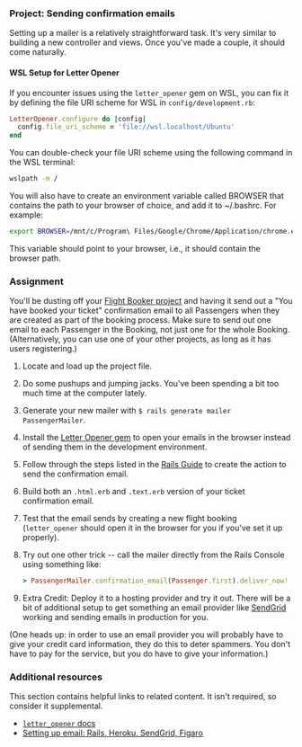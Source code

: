 ### Project: Sending confirmation emails

Setting up a mailer is a relatively straightforward task. It's very similar to building a new controller and views.  Once you've made a couple, it should come naturally.

<div class="lesson-note" markdown="1">

#### WSL Setup for Letter Opener

   If you encounter issues using the `letter_opener` gem on WSL, you can fix it by defining the file URI scheme for WSL in `config/development.rb`:

   ```ruby
   LetterOpener.configure do |config|
     config.file_uri_scheme = 'file://wsl.localhost/Ubuntu'
   end
   ```

   You can double-check your file URI scheme using the following command in the WSL terminal:

   ```bash
   wslpath -m /
   ```

   You will also have to create an environment variable called BROWSER that contains the path to your browser of choice, and add it to ~/.bashrc. For example:

   ```bash
   export BROWSER=/mnt/c/Program\ Files/Google/Chrome/Application/chrome.exe
   ```

   This variable should point to your browser, i.e., it should contain the browser path.

</div>

### Assignment

You'll be dusting off your [Flight Booker project](/lessons/ruby-on-rails-flight-booker) and having it send out a "You have booked your ticket" confirmation email to all Passengers when they are created as part of the booking process. Make sure to send out one email to each Passenger in the Booking, not just one for the whole Booking. (Alternatively, you can use one of your other projects, as long as it has users registering.)

<div class="lesson-content__panel" markdown="1">

1. Locate and load up the project file.
1. Do some pushups and jumping jacks.  You've been spending a bit too much time at the computer lately.
1. Generate your new mailer with `$ rails generate mailer PassengerMailer`.
1. Install the [Letter Opener gem](https://github.com/ryanb/letter_opener) to open your emails in the browser instead of sending them in the development environment.
1. Follow through the steps listed in the [Rails Guide](http://guides.rubyonrails.org/action_mailer_basics.html) to create the action to send the confirmation email.
1. Build both an `.html.erb` and `.text.erb` version of your ticket confirmation email.
1. Test that the email sends by creating a new flight booking (`letter_opener` should open it in the browser for you if you've set it up properly).
1. Try out one other trick -- call the mailer directly from the Rails Console using something like:

   ```ruby
   > PassengerMailer.confirmation_email(Passenger.first).deliver_now!
   ```

1. Extra Credit: Deploy it to a hosting provider and try it out. There will be a bit of additional setup to get something an email provider like [SendGrid](https://sendgrid.com/) working and sending emails in production for you.

(One heads up: in order to use an email provider you will probably have to give your credit card information, they do this to deter spammers. You don't have to pay for the service, but you do have to give your information.)

</div>

### Additional resources

This section contains helpful links to related content. It isn't required, so consider it supplemental.

- [`letter_opener` docs](https://github.com/ryanb/letter_opener)
- [Setting up email: Rails, Heroku, SendGrid, Figaro](http://howilearnedrails.wordpress.com/2014/02/25/setting-up-email-in-a-rails-4-app-with-action-mailer-in-development-and-sendgrid-in-production-using-heroku/comment-page-1/#comment-79)
